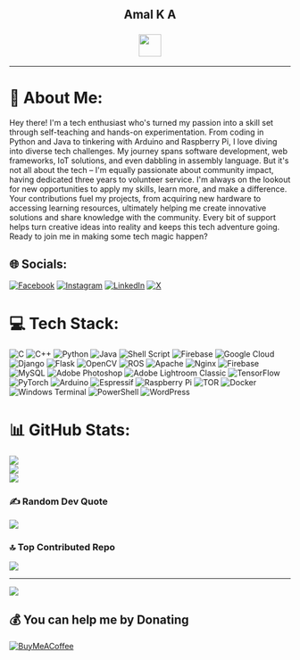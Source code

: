 <p>
<h2 align = "center"> Amal K A </h2>
<h3 align = "center"><img src="https://readme-typing-svg.herokuapp.com?vCenter=true&width=500&lines=🛠️+Maker+|+💻+Coder+|+AI-ML+Innovator+🤖+|+🛡️Ethical+Hacker;" height="40"/></h3>
</p>

---
# 💫 About Me:
Hey there! I'm a tech enthusiast who's turned my passion into a skill set through self-teaching and hands-on experimentation. From coding in Python and Java to tinkering with Arduino and Raspberry Pi, I love diving into diverse tech challenges. My journey spans software development, web frameworks, IoT solutions, and even dabbling in assembly language. But it's not all about the tech – I'm equally passionate about community impact, having dedicated three years to volunteer service. I'm always on the lookout for new opportunities to apply my skills, learn more, and make a difference. Your contributions fuel my projects, from acquiring new hardware to accessing learning resources, ultimately helping me create innovative solutions and share knowledge with the community. Every bit of support helps turn creative ideas into reality and keeps this tech adventure going. Ready to join me in making some tech magic happen?


## 🌐 Socials:
[![Facebook](https://img.shields.io/badge/Facebook-%231877F2.svg?logo=Facebook&logoColor=white)](https://facebook.com/the.corrupted.angel) [![Instagram](https://img.shields.io/badge/Instagram-%23E4405F.svg?logo=Instagram&logoColor=white)](https://instagram.com/the.corrupted_angel) [![LinkedIn](https://img.shields.io/badge/LinkedIn-%230077B5.svg?logo=linkedin&logoColor=white)](https://linkedin.com/in/amal-ka) [![X](https://img.shields.io/badge/X-black.svg?logo=X&logoColor=white)](https://x.com/amalforreal) 

# 💻 Tech Stack:
![C](https://img.shields.io/badge/c-%2300599C.svg?style=plastic&logo=c&logoColor=white) ![C++](https://img.shields.io/badge/c++-%2300599C.svg?style=plastic&logo=c%2B%2B&logoColor=white) ![Python](https://img.shields.io/badge/python-3670A0?style=plastic&logo=python&logoColor=ffdd54) ![Java](https://img.shields.io/badge/java-%23ED8B00.svg?style=plastic&logo=openjdk&logoColor=white) ![Shell Script](https://img.shields.io/badge/shell_script-%23121011.svg?style=plastic&logo=gnu-bash&logoColor=white) ![Firebase](https://img.shields.io/badge/firebase-%23039BE5.svg?style=plastic&logo=firebase) ![Google Cloud](https://img.shields.io/badge/GoogleCloud-%234285F4.svg?style=plastic&logo=google-cloud&logoColor=white) ![Django](https://img.shields.io/badge/django-%23092E20.svg?style=plastic&logo=django&logoColor=white) ![Flask](https://img.shields.io/badge/flask-%23000.svg?style=plastic&logo=flask&logoColor=white) ![OpenCV](https://img.shields.io/badge/opencv-%23white.svg?style=plastic&logo=opencv&logoColor=white) ![ROS](https://img.shields.io/badge/ros-%230A0FF9.svg?style=plastic&logo=ros&logoColor=white) ![Apache](https://img.shields.io/badge/apache-%23D42029.svg?style=plastic&logo=apache&logoColor=white) ![Nginx](https://img.shields.io/badge/nginx-%23009639.svg?style=plastic&logo=nginx&logoColor=white) ![Firebase](https://img.shields.io/badge/firebase-a08021?style=plastic&logo=firebase&logoColor=ffcd34) ![MySQL](https://img.shields.io/badge/mysql-4479A1.svg?style=plastic&logo=mysql&logoColor=white) ![Adobe Photoshop](https://img.shields.io/badge/adobe%20photoshop-%2331A8FF.svg?style=plastic&logo=adobe%20photoshop&logoColor=white) ![Adobe Lightroom Classic](https://img.shields.io/badge/Adobe%20Lightroom%20Classic-31A8FF.svg?style=plastic&logo=Adobe%20Lightroom%20Classic&logoColor=white) ![TensorFlow](https://img.shields.io/badge/TensorFlow-%23FF6F00.svg?style=plastic&logo=TensorFlow&logoColor=white) ![PyTorch](https://img.shields.io/badge/PyTorch-%23EE4C2C.svg?style=plastic&logo=PyTorch&logoColor=white) ![Arduino](https://img.shields.io/badge/-Arduino-00979D?style=plastic&logo=Arduino&logoColor=white) ![Espressif](https://img.shields.io/badge/espressif-E7352C.svg?style=plastic&logo=espressif&logoColor=white) ![Raspberry Pi](https://img.shields.io/badge/-RaspberryPi-C51A4A?style=plastic&logo=Raspberry-Pi) ![TOR](https://img.shields.io/badge/tor-%237E4798.svg?style=plastic&logo=tor-project&logoColor=white) ![Docker](https://img.shields.io/badge/docker-%230db7ed.svg?style=plastic&logo=docker&logoColor=white) ![Windows Terminal](https://img.shields.io/badge/Windows%20Terminal-%234D4D4D.svg?style=plastic&logo=windows-terminal&logoColor=white) ![PowerShell](https://img.shields.io/badge/PowerShell-%235391FE.svg?style=plastic&logo=powershell&logoColor=white) ![WordPress](https://img.shields.io/badge/WordPress-%23117AC9.svg?style=plastic&logo=WordPress&logoColor=white)
# 📊 GitHub Stats:
![](https://github-readme-stats.vercel.app/api?username=thecorruptedangel&theme=highcontrast&hide_border=false&include_all_commits=true&count_private=false)<br/>
![](https://github-readme-streak-stats.herokuapp.com/?user=thecorruptedangel&theme=highcontrast&hide_border=false)<br/>
![](https://github-readme-stats.vercel.app/api/top-langs/?username=thecorruptedangel&theme=highcontrast&hide_border=false&include_all_commits=true&count_private=false&layout=compact)

### ✍️ Random Dev Quote
![](https://quotes-github-readme.vercel.app/api?type=horizontal&theme=dark)

### 🔝 Top Contributed Repo
![](https://github-contributor-stats.vercel.app/api?username=thecorruptedangel&limit=5&theme=highcontrast&combine_all_yearly_contributions=true)

---
[![](https://visitcount.itsvg.in/api?id=thecorruptedangel&icon=5&color=6)](https://visitcount.itsvg.in)

  ## 💰 You can help me by Donating
  [![BuyMeACoffee](https://img.shields.io/badge/Buy%20Me%20a%20Coffee-ffdd00?style=for-the-badge&logo=buy-me-a-coffee&logoColor=black)](https://buymeacoffee.com/thecorruptedangel) 

  
<!-- Proudly created with GPRM ( https://gprm.itsvg.in ) -->
